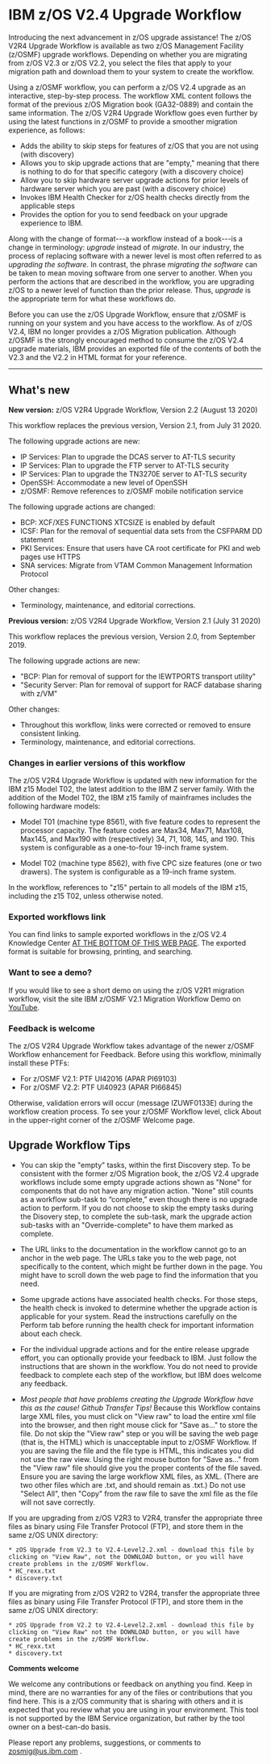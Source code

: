IBM z/OS V2.4 Upgrade Workflow
===============================

Introducing the next advancement in z/OS upgrade assistance! The z/OS V2R4 Upgrade Workflow is available as two z/OS Management Facility (z/OSMF) upgrade workflows. Depending on whether you are migrating from z/OS V2.3 or z/OS V2.2, you select the files that apply to your migration path and download them to your system to create the workflow.

Using a z/OSMF workflow, you can perform a z/OS V2.4 upgrade as an interactive, step-by-step process. The workflow XML content follows the format of the previous z/OS Migration book (GA32-0889) and contain the same information. The z/OS V2R4 Upgrade Workflow goes even further by using the latest functions in z/OSMF to provide a smoother migration experience, as follows:

- Adds the ability to skip steps for features of z/OS that you are not using (with discovery)
- Allows you to skip upgrade actions that are "empty," meaning that there is nothing to do for that specific category (with a discovery choice)
- Allow you to skip hardware server upgrade actions for prior levels of hardware server which you are past (with a discovery choice)
- Invokes IBM Health Checker for z/OS health checks directly from the applicable steps
- Provides the option for you to send feedback on your upgrade experience to IBM.

Along with the change of format---a workflow instead of a book---is a change in terminology: *upgrade* instead of *migrate*. In our industry, the process of replacing software with a newer level is most often referred to as *upgrading the software*. In contrast, the phrase *migrating the software* can be taken to mean moving software from one server to another. When you perform the actions that are described in the workflow, you are upgrading z/OS to a newer level of function than the prior release. Thus, *upgrade* is the appropriate term for what these workflows do.

Before you can use the z/OS Upgrade Workflow, ensure that z/OSMF is running on your system and you have access to the workflow. As of z/OS V2.4, IBM no longer provides a z/OS Migration publication. Although z/OSMF is the strongly encouraged method to consume the z/OS V2.4 upgrade materials, IBM provides an exported file of the contents of both the V2.3 and the V2.2 in HTML format for your reference.  

---
## What's new

**New version:** z/OS V2R4 Upgrade Workflow, Version 2.2 (August 13 2020)

This workflow replaces the previous version, Version 2.1, from July 31 2020.

The following upgrade actions are new:
- IP Services: Plan to upgrade the DCAS server to AT-TLS security
- IP Services: Plan to upgrade the FTP server to AT-TLS security
- IP Services: Plan to upgrade the TN3270E server to AT-TLS security
- OpenSSH: Accommodate a new level of OpenSSH
- z/OSMF: Remove references to z/OSMF mobile notification service

The following upgrade actions are changed:
- BCP: XCF/XES FUNCTIONS XTCSIZE is enabled by default
- ICSF: Plan for the removal of sequential data sets from the CSFPARM DD statement
- PKI Services: Ensure that users have CA root certificate for PKI and web pages use HTTPS
- SNA services: Migrate from VTAM Common Management Information Protocol

Other changes:
- Terminology, maintenance, and editorial corrections.


**Previous version:** z/OS V2R4 Upgrade Workflow, Version 2.1 (July 31 2020)

This workflow replaces the previous version, Version 2.0, from September 2019.

The following upgrade actions are new:
- "BCP: Plan for removal of support for the IEWTPORTS transport utility"
- "Security Server: Plan for removal of support for RACF database sharing with z/VM"

Other changes:
- Throughout this workflow, links were corrected or removed to ensure consistent linking.
- Terminology, maintenance, and editorial corrections.



### Changes in earlier versions of this workflow</h2>

The z/OS V2R4 Upgrade Workflow is updated with new information for the IBM z15 Model T02, the latest addition to the IBM Z
server family. With the addition of the Model T02, the IBM z15 family of mainframes includes the following hardware models:

* Model T01 (machine type 8561), with five feature codes to represent the processor capacity. The feature codes
are Max34, Max71, Max108, Max145, and Max190 with (respectively) 34, 71, 108, 145, and 190. This system is
configurable as a one-to-four 19-inch frame system.

* Model T02 (machine type 8562), with five CPC size features (one or two drawers). The system is configurable
as a 19-inch frame system.  

In the workflow, references to "z15" pertain to all models of the IBM z15, including the z15 T02, unless otherwise noted.


### Exported workflows link

You can find links to sample exported workflows in the z/OS V2.4 Knowledge Center [AT THE BOTTOM OF THIS WEB PAGE](https://www.ibm.com/support/knowledgecenter/SSLTBW_2.4.0/com.ibm.zos.v2r4.e0zm100/abstract.htm).  The exported format is suitable for browsing, printing, and searching.

### Want to see a demo?

If you would like to see a short demo on using the z/OS V2R1 migration workflow, visit the site IBM z/OSMF V2.1 Migration Workflow Demo on [YouTube](https://www.youtube.com/watch?v=ejQRSYaxz9M).

### Feedback is welcome

The z/OS V2R4 Upgrade Workflow takes advantage of the newer z/OSMF Workflow enhancement for Feedback. Before using this workflow,  minimally install these PTFs:

* For z/OSMF V2.1:  PTF UI42016  (APAR PI69103)
* For z/OSMF V2.2:  PTF UI40923  (APAR PI66845)

Otherwise, validation errors will occur (message IZUWF0133E) during the workflow creation process. To see your z/OSMF Workflow level, click About in the upper-right corner of the z/OSMF Welcome page.

Upgrade Workflow Tips
-----------------------

* You can skip the "empty" tasks, within the first Discovery step. To be consistent with the former z/OS Migration book, the z/OS V2.4 upgrade workflows include some empty upgrade actions shown as "None" for components that do not have any migration action. "None" still counts as a workflow sub-task to “complete,” even though there is no upgrade action to perform. If you do not choose to skip the empty tasks during the Disovery step, to complete the sub-task, mark the upgrade action sub-tasks with an "Override-complete" to have them marked as complete.

* The URL links to the documentation in the workflow cannot go to an anchor in the web page. The URLs take you to the web page, not specifically to the content, which might be further down in the page. You might have to scroll down the web page to find the information that you need.

* Some upgrade actions have associated health checks. For those steps, the health check is invoked to determine whether the upgrade action is applicable for your system. Read the instructions carefully on the Perform tab before running the health check for important information about each check.

* For the individual upgrade actions and for the entire release upgrade effort, you can optionally provide your feedback to IBM. Just follow the instructions that are shown in the workflow. You do not need to provide feedback to complete each step of the workflow, but IBM does welcome any feedback.

* _Most people that have problems creating the Upgrade Workflow have this as the cause!_  *Github Transfer Tips!*  Because this Workflow contains large XML files, you must click on "View raw" to load the entire xml file into the browser, and then right mouse click for "Save as..." to store the file.  Do not skip the "View raw" step or you will be saving the web page (that is, the HTML) which is unacceptable input to z/OSMF Workflow.  If you are saving the file and the file type is HTML, this indicates you did not use the raw view.  Using the right mouse button for "Save as..." from the "View raw" file should give you the proper contents of the file saved.  Ensure you are saving the large workflow XML files, as XML.  (There are two other files which are .txt, and should remain as .txt.) Do not use "Select All", then "Copy" from the raw file to save the xml file as the file will not save correctly.

If you are upgrading from z/OS V2R3 to V2R4, transfer the appropriate three files as binary using File Transfer Protocol (FTP),
and store them in the same z/OS UNIX directory:

    * zOS Upgrade from V2.3 to V2.4-Level2.2.xml - download this file by clicking on "View Raw", not the DOWNLOAD button, or you will have create problems in the z/OSMF Workflow.
    * HC_rexx.txt
    * discovery.txt    

If you are migrating from z/OS V2R2 to V2R4, transfer the appropriate three files as binary using File Transfer Protocol (FTP),
and store them in the same z/OS UNIX directory:

    * zOS Upgrade from V2.2 to V2.4-Level2.2.xml - download this file by clicking on "View Raw" not the DOWNLOAD button, or you will have create problems in the z/OSMF Workflow.
    * HC_rexx.txt
    * discovery.txt


**Comments welcome**

We welcome any contributions or feedback on anything you find. Keep in mind, there are no warranties for any of the files or contributions that you find here. This is a z/OS community that is sharing with others and it is expected that you review what you are using in your environment. This tool is not supported by the IBM Service organization, but rather by the tool owner on a best-can-do basis.

Please report any problems, suggestions, or comments to zosmig@us.ibm.com .
